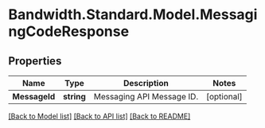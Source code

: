 
# Bandwidth.Standard.Model.MessagingCodeResponse

## Properties

Name | Type | Description | Notes
------------ | ------------- | ------------- | -------------
**MessageId** | **string** | Messaging API Message ID. | [optional] 

[[Back to Model list]](../README.md#documentation-for-models)
[[Back to API list]](../README.md#documentation-for-api-endpoints)
[[Back to README]](../README.md)

